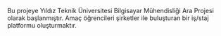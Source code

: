 Bu projeye Yıldız Teknik Üniversitesi Bilgisayar Mühendisliği Ara Projesi olarak başlanmıştır.
Amaç öğrencileri şirketler ile buluşturan bir iş/staj platformu oluşturmaktır.
